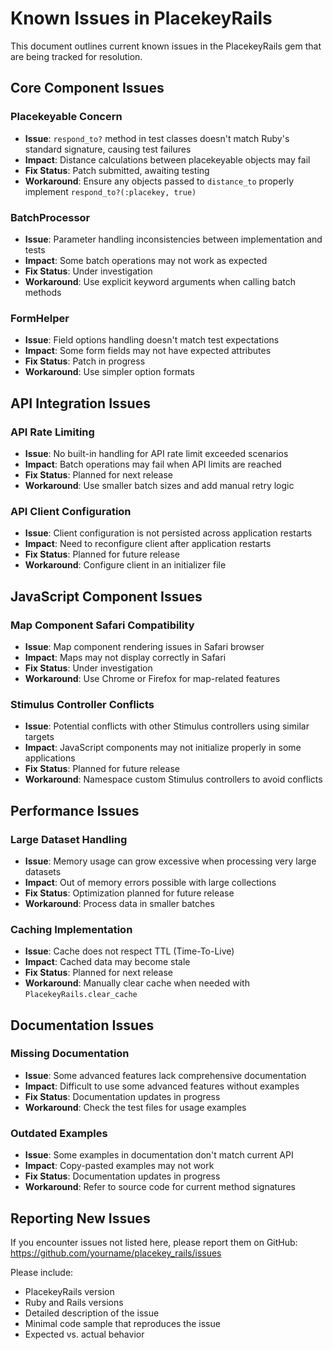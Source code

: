 # Known Issues in PlacekeyRails

This document outlines current known issues in the PlacekeyRails gem that are being tracked for resolution.

## Core Component Issues

### Placekeyable Concern
- **Issue**: `respond_to?` method in test classes doesn't match Ruby's standard signature, causing test failures
- **Impact**: Distance calculations between placekeyable objects may fail
- **Fix Status**: Patch submitted, awaiting testing
- **Workaround**: Ensure any objects passed to `distance_to` properly implement `respond_to?(:placekey, true)`

### BatchProcessor
- **Issue**: Parameter handling inconsistencies between implementation and tests
- **Impact**: Some batch operations may not work as expected
- **Fix Status**: Under investigation
- **Workaround**: Use explicit keyword arguments when calling batch methods

### FormHelper
- **Issue**: Field options handling doesn't match test expectations
- **Impact**: Some form fields may not have expected attributes
- **Fix Status**: Patch in progress
- **Workaround**: Use simpler option formats

## API Integration Issues

### API Rate Limiting
- **Issue**: No built-in handling for API rate limit exceeded scenarios
- **Impact**: Batch operations may fail when API limits are reached
- **Fix Status**: Planned for next release
- **Workaround**: Use smaller batch sizes and add manual retry logic

### API Client Configuration
- **Issue**: Client configuration is not persisted across application restarts
- **Impact**: Need to reconfigure client after application restarts
- **Fix Status**: Planned for future release
- **Workaround**: Configure client in an initializer file

## JavaScript Component Issues

### Map Component Safari Compatibility
- **Issue**: Map component rendering issues in Safari browser
- **Impact**: Maps may not display correctly in Safari
- **Fix Status**: Under investigation
- **Workaround**: Use Chrome or Firefox for map-related features

### Stimulus Controller Conflicts
- **Issue**: Potential conflicts with other Stimulus controllers using similar targets
- **Impact**: JavaScript components may not initialize properly in some applications
- **Fix Status**: Planned for future release
- **Workaround**: Namespace custom Stimulus controllers to avoid conflicts

## Performance Issues

### Large Dataset Handling
- **Issue**: Memory usage can grow excessive when processing very large datasets
- **Impact**: Out of memory errors possible with large collections
- **Fix Status**: Optimization planned for future release
- **Workaround**: Process data in smaller batches

### Caching Implementation
- **Issue**: Cache does not respect TTL (Time-To-Live)
- **Impact**: Cached data may become stale
- **Fix Status**: Planned for next release
- **Workaround**: Manually clear cache when needed with `PlacekeyRails.clear_cache`

## Documentation Issues

### Missing Documentation
- **Issue**: Some advanced features lack comprehensive documentation
- **Impact**: Difficult to use some advanced features without examples
- **Fix Status**: Documentation updates in progress
- **Workaround**: Check the test files for usage examples

### Outdated Examples
- **Issue**: Some examples in documentation don't match current API
- **Impact**: Copy-pasted examples may not work
- **Fix Status**: Documentation updates in progress
- **Workaround**: Refer to source code for current method signatures

## Reporting New Issues

If you encounter issues not listed here, please report them on GitHub:
https://github.com/yourname/placekey_rails/issues

Please include:
- PlacekeyRails version
- Ruby and Rails versions
- Detailed description of the issue
- Minimal code sample that reproduces the issue
- Expected vs. actual behavior